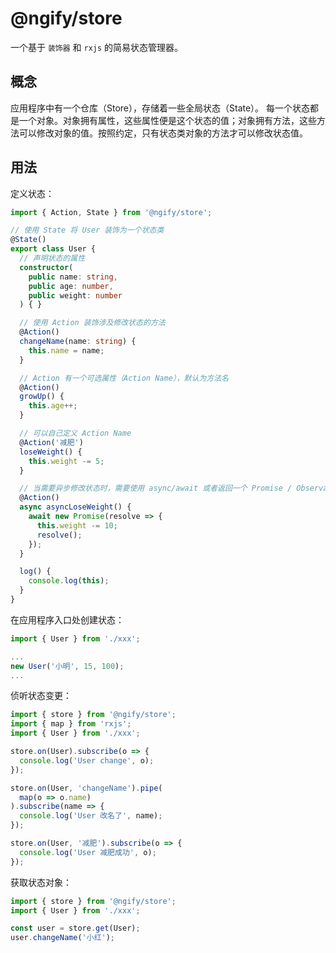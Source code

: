 # @ngify/store

一个基于 `装饰器` 和 `rxjs` 的简易状态管理器。

## 概念

应用程序中有一个仓库（Store），存储着一些全局状态（State）。
每一个状态都是一个对象。对象拥有属性，这些属性便是这个状态的值；对象拥有方法，这些方法可以修改对象的值。按照约定，只有状态类对象的方法才可以修改状态值。

## 用法

定义状态：

```ts
import { Action, State } from '@ngify/store';

// 使用 State 将 User 装饰为一个状态类
@State()
export class User {
  // 声明状态的属性
  constructor(
    public name: string,
    public age: number,
    public weight: number
  ) { }

  // 使用 Action 装饰涉及修改状态的方法
  @Action()
  changeName(name: string) {
    this.name = name;
  }

  // Action 有一个可选属性（Action Name），默认为方法名
  @Action()
  growUp() {
    this.age++;
  }

  // 可以自己定义 Action Name
  @Action('减肥')
  loseWeight() {
    this.weight -= 5;
  }

  // 当需要异步修改状态时，需要使用 async/await 或者返回一个 Promise / Observable
  @Action()
  async asyncLoseWeight() {
    await new Promise(resolve => {
      this.weight -= 10;
      resolve();
    });
  }

  log() {
    console.log(this);
  }
}
```

在应用程序入口处创建状态：

```ts
import { User } from './xxx';

...
new User('小明', 15, 100);
...

```

侦听状态变更：

```ts
import { store } from '@ngify/store';
import { map } from 'rxjs';
import { User } from './xxx';

store.on(User).subscribe(o => {
  console.log('User change', o);
});

store.on(User, 'changeName').pipe(
  map(o => o.name)
).subscribe(name => {
  console.log('User 改名了', name);
});

store.on(User, '减肥').subscribe(o => {
  console.log('User 减肥成功', o);
});
```

获取状态对象：

```ts
import { store } from '@ngify/store';
import { User } from './xxx';

const user = store.get(User);
user.changeName('小红');
```
